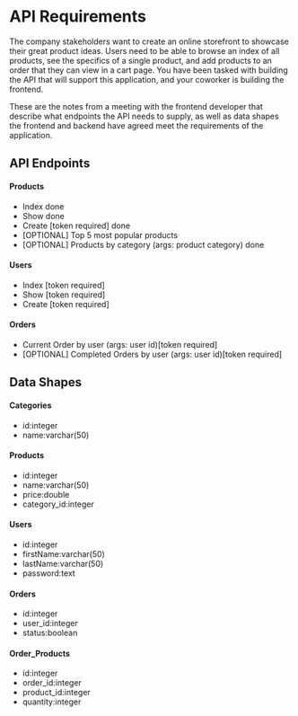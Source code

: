 # API Requirements

The company stakeholders want to create an online storefront to showcase their great product ideas. Users need to be able to browse an index of all products, see the specifics of a single product, and add products to an order that they can view in a cart page. You have been tasked with building the API that will support this application, and your coworker is building the frontend.

These are the notes from a meeting with the frontend developer that describe what endpoints the API needs to supply, as well as data shapes the frontend and backend have agreed meet the requirements of the application.

## API Endpoints

#### Products

- Index done
- Show done
- Create [token required] done
- [OPTIONAL] Top 5 most popular products
- [OPTIONAL] Products by category (args: product category) done

#### Users

- Index [token required]
- Show [token required]
- Create [token required]

#### Orders

- Current Order by user (args: user id)[token required]
- [OPTIONAL] Completed Orders by user (args: user id)[token required]

## Data Shapes

#### Categories

- id:integer
- name:varchar(50)

#### Products

- id:integer
- name:varchar(50)
- price:double
- category_id:integer

#### Users

- id:integer
- firstName:varchar(50)
- lastName:varchar(50)
- password:text

#### Orders

- id:integer
- user_id:integer
- status:boolean

#### Order_Products

- id:integer
- order_id:integer
- product_id:integer
- quantity:integer

